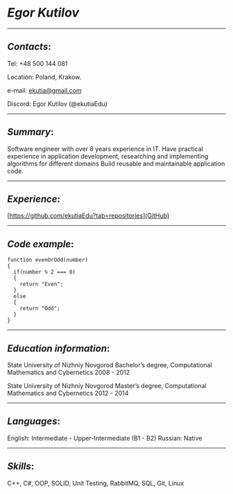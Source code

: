 # **_Egor Kutilov_**

*****
## _Contacts_:

Tel: +48 500 144 081

Location: Poland, Krakow.

e-mail: ekutia@gmail.com

Discord: Egor Kutilov (@ekutiaEdu)

*****
## _Summary_:

Software engineer with over 8 years experience in IT. Have practical experience in application development, researching and implementing algorithms for different domains Build reusable and maintainable application code. 

*****
## _Experience_:

[https://github.com/ekutiaEdu?tab=repositories](GitHub)

*****
## _Code example_:

```
function evenOrOdd(number) 
{
  if(number % 2 === 0) 
  {
    return "Even";
  } 
  else 
  {
    return "Odd";
  }
}
``` 

*****
## _Education information_:

State University of Nizhniy Novgorod 
Bachelor’s degree, Computational Mathematics and Cybernetics 
2008 - 2012 

State University of Nizhniy Novgorod 
Master’s degree, Computational Mathematics and Cybernetics 
2012 - 2014 

*****
## _Languages_:

English: Intermediate - Upper-Intermediate (B1 - B2) 
Russian: Native 

*****
## _Skills_:

C++, C#, OOP, SOLID, Unit Testing, RabbitMQ, SQL, Git, Linux